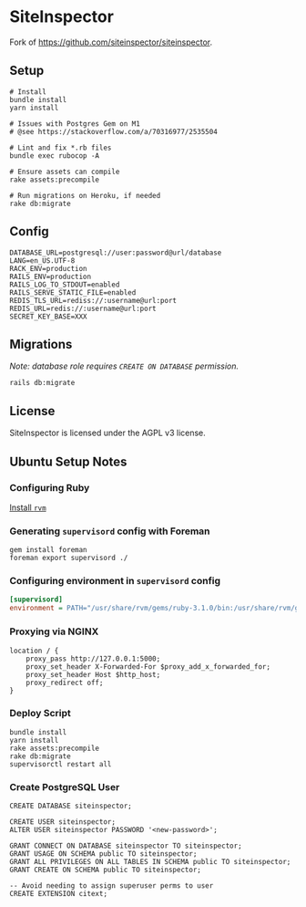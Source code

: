 # SiteInspector

Fork of https://github.com/siteinspector/siteinspector.

## Setup

```shell
# Install
bundle install
yarn install

# Issues with Postgres Gem on M1
# @see https://stackoverflow.com/a/70316977/2535504

# Lint and fix *.rb files
bundle exec rubocop -A

# Ensure assets can compile
rake assets:precompile  

# Run migrations on Heroku, if needed
rake db:migrate
```

## Config

```dotenv
DATABASE_URL=postgresql://user:password@url/database
LANG=en_US.UTF-8
RACK_ENV=production
RAILS_ENV=production
RAILS_LOG_TO_STDOUT=enabled
RAILS_SERVE_STATIC_FILE=enabled
REDIS_TLS_URL=rediss://:username@url:port
REDIS_URL=redis://:username@url:port
SECRET_KEY_BASE=XXX
```

## Migrations

_Note: database role requires `CREATE ON DATABASE` permission._

```shell
rails db:migrate
```

## License

SiteInspector is licensed under the AGPL v3 license.

## Ubuntu Setup Notes

### Configuring Ruby
[Install `rvm`](https://github.com/rvm/ubuntu_rvm)

### Generating `supervisord` config with Foreman

```shell
gem install foreman
foreman export supervisord ./
```

### Configuring environment in `supervisord` config

```ini
[supervisord]
environment = PATH="/usr/share/rvm/gems/ruby-3.1.0/bin:/usr/share/rvm/gems/ruby-3.1.0@global/bin:/usr/share/rvm/rubies/ruby-3.1.0/bin:/usr/share/rvm/bin:/usr/local/sbin:/usr/local/bin:/usr/sbin:/usr/bin:/sbin:/bin:/usr/games:/usr/local/games:/snap/bin:/home/siteinspector/.rvm/bin",DATABASE_URL=...
```

### Proxying via NGINX

```shell
location / {
    proxy_pass http://127.0.0.1:5000;
    proxy_set_header X-Forwarded-For $proxy_add_x_forwarded_for;
    proxy_set_header Host $http_host;
    proxy_redirect off;
}
```

### Deploy Script

```shell
bundle install
yarn install
rake assets:precompile  
rake db:migrate
supervisorctl restart all
```

### Create PostgreSQL User

```postgresql
CREATE DATABASE siteinspector;

CREATE USER siteinspector;
ALTER USER siteinspector PASSWORD '<new-password>';

GRANT CONNECT ON DATABASE siteinspector TO siteinspector;
GRANT USAGE ON SCHEMA public TO siteinspector;
GRANT ALL PRIVILEGES ON ALL TABLES IN SCHEMA public TO siteinspector;
GRANT CREATE ON SCHEMA public TO siteinspector;

-- Avoid needing to assign superuser perms to user
CREATE EXTENSION citext;
```
